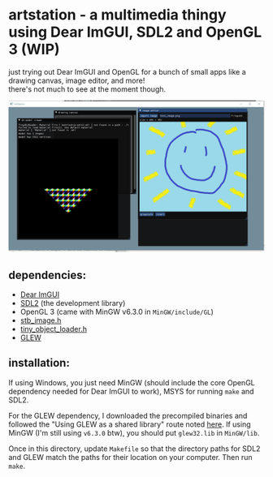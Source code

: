 # artstation - a multimedia thingy using Dear ImGUI, SDL2 and OpenGL 3 (WIP)    
just trying out Dear ImGUI and OpenGL for a bunch of small apps like a drawing canvas, image editor, and more!    
there's not much to see at the moment though.    
    
![current look](demo.gif)
	
## dependencies:    
- [Dear ImGUI](https://github.com/ocornut/imgui)    
- [SDL2](https://www.libsdl.org/download-2.0.php) (the development library)    
- OpenGL 3 (came with MinGW v6.3.0 in `MinGW/include/GL`)    
- [stb_image.h](https://github.com/nothings/stb/blob/master/stb_image.h)   
- [tiny_object_loader.h](https://github.com/tinyobjloader/tinyobjloader)
- [GLEW](http://glew.sourceforge.net/install.html)   
    
## installation:    
If using Windows, you just need MinGW (should include the core OpenGL dependency needed for Dear ImGUI to work), MSYS for running `make` and SDL2.    
    
For the GLEW dependency, I downloaded the precompiled binaries and followed the "Using GLEW as a shared library" route noted [here](http://glew.sourceforge.net/install.html). If using MinGW (I'm still using `v6.3.0` btw), you should put `glew32.lib` in `MinGW/lib`.
	
Once in this directory, update `Makefile` so that the directory paths for SDL2 and GLEW match the paths for their location on your computer. Then run `make`.    
    